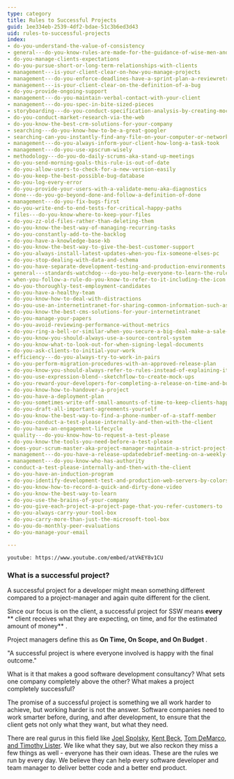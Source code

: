 ```yaml
---
type: category
title: Rules to Successful Projects
guid: 1ee334eb-2539-4df2-bdae-51c3b6ed3d43
uid: rules-to-successful-projects
index:
- do-you-understand-the-value-of-consistency
- general---do-you-know-rules-are-made-for-the-guidance-of-wise-men-and-the-obedience-of-fools
- do-you-manage-clients-expectations
- do-you-pursue-short-or-long-term-relationships-with-clients
- management---is-your-client-clear-on-how-you-manage-projects
- management---do-you-enforce-deadlines-have-a-sprint-plan-a-reviewretro-and-a-mark-10
- management---is-your-client-clear-on-the-definition-of-a-bug
- do-you-provide-ongoing-support
- management---do-you-maintain-verbal-contact-with-your-client
- management---do-you-spec-in-bite-sized-pieces
- storyboarding---do-you-conduct-specification-analysis-by-creating-mock-ups
- do-you-conduct-market-research-via-the-web
- do-you-know-the-best-crm-solutions-for-your-company
- searching---do-you-know-how-to-be-a-great-googler
- searching-can-you-instantly-find-any-file-on-your-computer-or-network
- management---do-you-always-inform-your-client-how-long-a-task-took
- management---do-you-use-xpscrum-wisely
- methodology---do-you-do-daily-scrums-aka-stand-up-meetings
- do-you-send-morning-goals-this-rule-is-out-of-date
- do-you-allow-users-to-check-for-a-new-version-easily
- do-you-keep-the-best-possible-bug-database
- do-you-log-every-error
- do-you-provide-your-users-with-a-validate-menu-aka-diagnostics
- done---do-you-go-beyond-done-and-follow-a-definition-of-done
- management---do-you-fix-bugs-first
- do-you-write-end-to-end-tests-for-critical-happy-paths
- files---do-you-know-where-to-keep-your-files
- do-you-zz-old-files-rather-than-deleting-them
- do-you-know-the-best-way-of-managing-recurring-tasks
- do-you-constantly-add-to-the-backlog
- do-you-have-a-knowledge-base-kb
- do-you-know-the-best-way-to-give-the-best-customer-support
- do-you-always-install-latest-updates-when-you-fix-someone-elses-pc
- do-you-stop-dealing-with-data-and-schema
- do-you-have-separate-development-testing-and-production-environments
- general---standards-watchdog---do-you-help-everyone-to-learn-the-rules
- when-you-follow-a-rule-do-you-know-to-refer-to-it-including-the-icon
- do-you-thoroughly-test-employment-candidates
- do-you-have-a-healthy-team
- do-you-know-how-to-deal-with-distractions
- do-you-use-an-internetintranet-for-sharing-common-information-such-as-company-standards
- do-you-know-the-best-cms-solutions-for-your-internetintranet
- do-you-manage-your-papers
- do-you-avoid-reviewing-performance-without-metrics
- do-you-ring-a-bell-or-similar-when-you-secure-a-big-deal-make-a-sale-or-get-some-great-feedback
- do-you-know-you-should-always-use-a-source-control-system
- do-you-know-what-to-look-out-for-when-signing-legal-documents
- do-you-ask-clients-to-initial-your-work
- efficiency---do-you-always-try-to-work-in-pairs
- do-you-perform-migration-procedures-with-an-approved-release-plan
- do-you-know-you-should-always-refer-to-rules-instead-of-explaining-it
- do-you-use-expression-blend--sketchflow-to-create-mock-ups
- do-you-reward-your-developers-for-completing-a-release-on-time-and-budget
- do-you-know-how-to-handover-a-project
- do-you-have-a-deployment-plan
- do-you-sometimes-write-off-small-amounts-of-time-to-keep-clients-happy
- do-you-draft-all-important-agreements-yourself
- do-you-know-the-best-way-to-find-a-phone-number-of-a-staff-member
- do-you-conduct-a-test-please-internally-and-then-with-the-client
- do-you-have-an-engagement-lifecycle
- quality---do-you-know-how-to-request-a-test-please
- do-you-know-the-tools-you-need-before-a-test-please
- does-your-scrum-master-aka-project-manager-maintain-a-strict-project-schedule
- management---do-you-have-a-release-updatedebrief-meeting-on-a-weekly-basis
- management---do-you-know-who-has-authority
- conduct-a-test-please-internally-and-then-with-the-client
- do-you-have-an-induction-program
- do-you-identify-development-test-and-production-web-servers-by-colors
- do-you-know-how-to-record-a-quick-and-dirty-done-video
- do-you-know-the-best-way-to-learn
- do-you-use-the-brains-of-your-company
- do-you-give-each-project-a-project-page-that-you-refer-customers-to
- do-you-always-carry-your-tool-box
- do-you-carry-more-than-just-the-microsoft-tool-box
- do-you-do-monthly-peer-evaluations
- do-you-manage-your-email

---
```

`youtube: https://www.youtube.com/embed/atVkEY8v1CU`




### What is a successful project?

A successful project for a developer might mean something different compared to a project-manager and again quite different for the client.

Since our focus is on the client, a successful project for SSW means  **every** ** client receives what they are expecting, on time, and for the estimated amount of money** .

Project managers define this as  **On Time, On Scope, and On Budget** .

"A successful project is where everyone involved is happy with the final outcome."
 

What is it that makes a good software development consultancy? What sets one company completely above the other? What makes a project completely successful?

The promise of a successful project is something we all work harder to achieve, but working harder is not the answer. Software companies need to work smarter before, during, and after development, to ensure that the client gets not only what they want, but what they need.

There are real gurus in this field like [Joel Spolsky](http://www.ssw.com.au/ssw/Redirect/homepageJoelOnSoftware.htm), [Kent Beck](http://www.ssw.com.au/ssw/Redirect/XP/AmazonExtremeProgramming.htm), [Tom DeMarco, and Timothy Lister](http://www.ssw.com.au/ssw/Redirect/XP/AmazonPeopleWare.htm). We like what they say, but we also reckon they miss a few things as well - everyone has their own ideas. These are the rules we run by every day. We believe they can help every software developer and team manager to deliver better code and a better end product.

